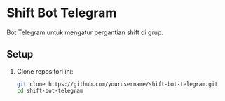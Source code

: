 # Shift Bot Telegram

Bot Telegram untuk mengatur pergantian shift di grup.

## Setup

1. Clone repositori ini:
   ```bash
   git clone https://github.com/yourusername/shift-bot-telegram.git
   cd shift-bot-telegram

